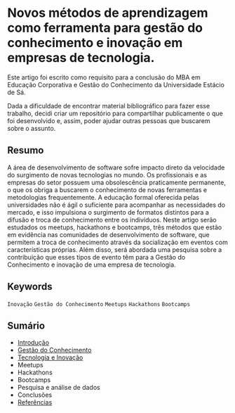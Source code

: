 # Novos métodos de aprendizagem como ferramenta para gestão do conhecimento e inovação em empresas de tecnologia.

Este artigo foi escrito como requisito para a conclusão do MBA em Educação Corporativa e Gestão do Conhecimento da Universidade Estácio de Sá.

Dada a dificuldade de encontrar material bibliográfico para fazer esse trabalho, decidi criar um repositório para compartilhar publicamente o que foi desenvolvido e, assim, poder ajudar outras pessoas que buscarem sobre o assunto.

## Resumo

A área de desenvolvimento de software sofre impacto direto da velocidade do surgimento de novas tecnologias no mundo. Os profissionais e as empresas do setor possuem uma obsolescência praticamente permanente, o que os obriga a buscarem o conhecimento de novas ferramentas e metodologias frequentemente. A educação formal oferecida pelas universidades não é ágil o suficiente para acompanhar as necessidades do mercado, e isso impulsiona o surgimento de formatos distintos para a difusão e troca de conhecimento entre os indivíduos. Neste artigo serão estudados os meetups, hackathons e bootcamps, três métodos que estão em evidência nas comunidades de desenvolvimento de software, que permitem a troca de conhecimento através da socialização em eventos com características próprias. Além disso, será abordada uma pesquisa sobre a contribuição que esses tipos de evento têm para a Gestão do Conhecimento e inovação de uma empresa de tecnologia.

## Keywords

`Inovação` `Gestão do Conhecimento` `Meetups` `Hackathons` `Bootcamps`

## Sumário

- [Introdução](https://github.com/l4ur4oliveira/tcc-knowledge-management/tree/main/sessoes/introducao.md)
- [Gestão do Conhecimento](https://github.com/l4ur4oliveira/tcc-knowledge-management/tree/main/sessoes/gestao-do-conhecimento.md)
- [Tecnologia e Inovação](https://github.com/l4ur4oliveira/tcc-knowledge-management/tree/main/sessoes/inovacao-e-tecnologia.md)
- Meetups
- Hackathons
- Bootcamps
- Pesquisa e análise de dados
- Conclusões
- [Referências](https://github.com/l4ur4oliveira/tcc-knowledge-management/tree/main/sessoes/referencias.md)
